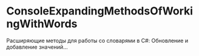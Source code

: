 # ConsoleExpandingMethodsOfWorkingWithWords
Расширяющие методы для работы со словарями в C#: Обновление и добавление значений…
